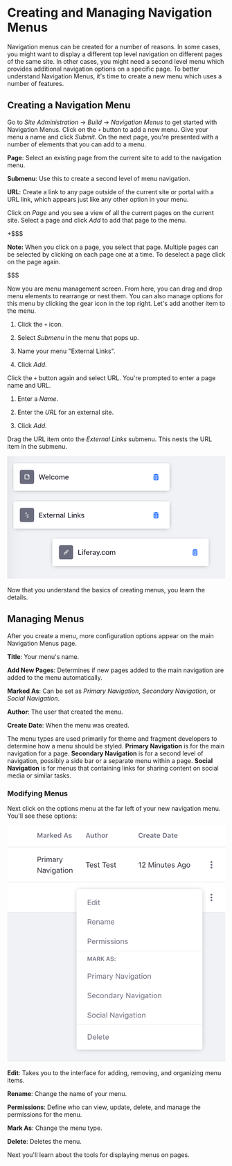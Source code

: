 # Creating and Managing Navigation Menus [](id=creating-and-managing-navigation-menus)

Navigation menus can be created for a number of reasons. In some cases, you 
might want to display a different top level navigation on different pages of 
the same site. In other cases, you might need a second level menu which 
provides additional navigation options on a specific page. To better understand 
Navigation Menus, it's time to create a new menu which uses a number of 
features.

## Creating a Navigation Menu [](id=creating-a-navigation-menu)

Go to *Site Administration* &rarr; *Build* &rarr; *Navigation Menus* to 
get started with Navigation Menus. Click on the `+` button to add a new menu.
Give your menu a name and click *Submit*. On the next page, you're presented
with a number of elements that you can add to a menu.

**Page**: Select an existing page from the current site to add to the navigation
menu.

**Submenu**: Use this to create a second level of menu navigation.

**URL**: Create a link to any page outside of the current site or portal with
a URL link, which appears just like any other option in your menu.
 
Click on *Page* and you see a view of all the current pages on the current site.
Select a page and click *Add* to add that page to the menu.

+$$$

**Note:** When you click on a page, you select that page. Multiple pages can
be selected by clicking on each page one at a time. To deselect a page click on
the page again.

$$$

Now you are menu management screen. From here, you can drag and drop menu 
elements to rearrange or nest them. You can also manage options for this menu by
clicking the gear icon in the top right. Let's add another item to the menu.

1.  Click the `+` icon.

2.  Select *Submenu* in the menu that pops up.

3.  Name your menu "External Links".

4.  Click *Add*.

Click the `+` button again and select URL. You're prompted to enter a page
name and URL.

1.  Enter a *Name*.

2.  Enter the *URL* for an external site.

3.  Click *Add*.

Drag the URL item onto the *External Links* submenu. This nests the URL item in
the submenu.

![Figure 1: A menu with a standard page, a submenu, and a URL link in the submenu.](../../../../images/basic-nav-menu.png)

Now that you understand the basics of creating menus, you learn the details.

## Managing Menus [](id=managing-menus)

After you create a menu, more configuration options appear on the main
Navigation Menus page. 

**Title**: Your menu's name. 

**Add New Pages**: Determines if new pages added to the main navigation are
added to the menu automatically. 

**Marked As**: Can be set as *Primary Navigation*, *Secondary Navigation*, or
*Social Navigation*.
 
**Author**: The user that created the menu.

**Create Date**: When the menu was created.

The menu types are used primarily for theme and fragment developers to 
determine how a menu should be styled. **Primary Navigation** is for the main
navigation for a page. **Secondary Navigation** is for a second level of
navigation, possibly a side bar or a separate menu within a page. **Social
Navigation** is for menus that containing links for sharing content on social
media or similar tasks.

### Modifying Menus [](id=modifying-menus)

Next click on the options menu at the far left of your new navigation menu. 
You'll see these options:

![Figure 2: A menu with a standard page, a submenu, and a URL link in the submenu.](../../../../images/nav-menu-options.png)

**Edit**: Takes you to the interface for adding, removing, and organizing menu
items.

**Rename**: Change the name of your menu.

**Permissions**: Define who can view, update, delete, and manage the permissions
for the menu.
 
**Mark As**: Change the menu type.

**Delete**: Deletes the menu.

Next you'll learn about the tools for displaying menus on pages.

